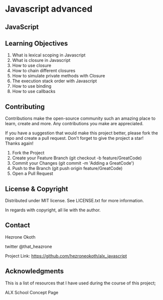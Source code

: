 # Javascript advanced

## JavaScript

## Learning Objectives

1. What is lexical scoping in Javascript
2. What is closure in Javascript
3. How to use closure
4. How to chain different closures
5. How to simulate private methods with Closure
6. The execution stack order with Javascript
7. How to use binding
8. How to use callbacks

## Contributing

Contributions make the open-source community such an amazing place to learn, create and more. Any contributions you make are appreciated.

If you have a suggestion that would make this project better, please fork the repo and create a pull request. Don't forget to give the project a star! Thanks again!

1. Fork the Project
2. Create your Feature Branch (git checkout -b feature/GreatCode)
3. Commit your Changes (git commit -m 'Adding a GreatCode')
4. Push to the Branch (git push origin feature/GreatCode)
5. Open a Pull Request

## License & Copyright

Distributed under MIT license. See LICENSE.txt for more information.

In regards with copyright, all lie with the author.

## Contact

Hezrone Okoth

twitter @that_heazrone

Project Link: https://github.com/hezroneokoth/alx_javascript

## Acknowledgments

This is a list of resources that I have used during the course of this project;

ALX School Concept Page

